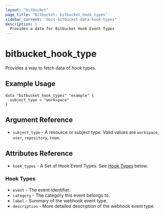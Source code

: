 ```yaml
---
layout: "bitbucket"
page_title: "Bitbucket: bitbucket_hook_types"
sidebar_current: "docs-bitbucket-data-hook-types"
description: |-
  Provides a data for Bitbucket Hook Event Types
---
```


# bitbucket\_hook\_type

Provides a way to fetch data of hook types.

## Example Usage

```hcl
data "bitbucket_hook_types" "example" {
  subject_type = "workspace"
}
```

## Argument Reference

* `subject_type` - A resource or subject type. Valid values are `workspace`, `user`, `repository`, `team`.

## Attributes Reference

* `hook_types` - A Set of Hook Event Types. See [Hook Types](#hook-types) below.

### Hook Types

* `event` - The event identifier.
* `category` - The category this event belongs to.
* `label` - Summary of the webhook event type.
* `description` - More detailed description of the webhook event type.
